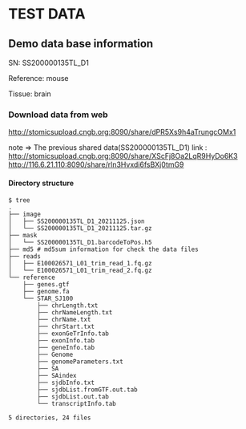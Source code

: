 # TEST DATA
##  Demo data base information
SN: SS200000135TL_D1

Reference: mouse

Tissue: brain

###   Download data from web
http://stomicsupload.cngb.org:8090/share/dPR5Xs9h4aTrungcOMx1


note => The previous shared data(SS200000135TL_D1) link : 
http://stomicsupload.cngb.org:8090/share/XScFj8Oa2LqR9HyDo6K3
http://116.6.21.110:8090/share/rln3Hvxdi6fsBXj0tmG9


#### Directory structure
```
$ tree
.
├── image
│   ├── SS200000135TL_D1_20211125.json
│   └── SS200000135TL_D1_20211125.tar.gz
├── mask
│   └── SS200000135TL_D1.barcodeToPos.h5
├── md5 # md5sum information for check the data files
├── reads
│   ├── E100026571_L01_trim_read_1.fq.gz
│   └── E100026571_L01_trim_read_2.fq.gz
└── reference
    ├── genes.gtf
    ├── genome.fa
    └── STAR_SJ100
        ├── chrLength.txt
        ├── chrNameLength.txt
        ├── chrName.txt
        ├── chrStart.txt
        ├── exonGeTrInfo.tab
        ├── exonInfo.tab
        ├── geneInfo.tab
        ├── Genome
        ├── genomeParameters.txt
        ├── SA
        ├── SAindex
        ├── sjdbInfo.txt
        ├── sjdbList.fromGTF.out.tab
        ├── sjdbList.out.tab
        └── transcriptInfo.tab

5 directories, 24 files
```
